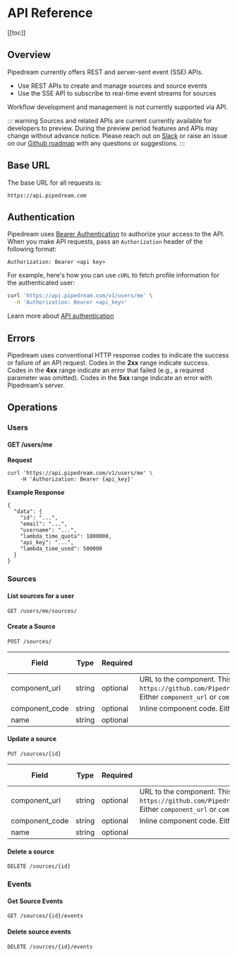 # API Reference

[[toc]]

## Overview
Pipedream currently offers REST and server-sent event (SSE) APIs. 

- Use REST APIs to create and manage sources and source events
- Use the SSE API to subscribe to real-time event streams for sources

Workflow development and management is not currently supported via API.

::: warning
Sources and related APIs are current currently available for developers to preview. During the preview period features and APIs may change without advance notice. Please reach out on [Slack](https://pipedream.com/community) or raise an issue on our [Github roadmap](https://github.com/PipedreamHQ/roadmap) with any questions or suggestions.
:::

## Base URL

The base URL for all requests is:

```
https://api.pipedream.com
```

## Authentication

Pipedream uses [Bearer Authentication](https://oauth.net/2/bearer-tokens/) to authorize your access to the API. When you make API requests, pass an `Authorization` header of the following format:

```text
Authorization: Bearer <api key>
```

For example, here's how you can use `cURL` to fetch profile information for the authenticated user:

```bash
curl 'https://api.pipedream.com/v1/users/me' \
  -H 'Authorization: Bearer <api_key>'
```

Learn more about [API authentication](/api/auth)

## Errors
Pipedream uses conventional HTTP response codes to indicate the success or failure of an API request. Codes in the **2xx** range indicate success. Codes in the **4xx** range indicate an error that failed (e.g., a required parameter was omitted). Codes in the **5xx** range indicate an error with Pipedream’s server.

<!--
## Rate Limits
The API preview does not currently implement rate limiting of requests.
-->

## Operations

### Users

#### GET /users/me

**Request**

```
curl 'https://api.pipedream.com/v1/users/me' \
    -H 'Authorization: Bearer {api_key}'
```

**Example Response**

```
{
  "data": {
    "id": "...",
    "email": "...",
    "username": "...",
    "lambda_time_quota": 1800000,
    "api_key": "...",
    "lambda_time_used": 500000
  }
}
```

### Sources

#### List sources for a user

```
GET /users/me/sources/
```

#### Create a Source

```
POST /sources/
```

| Field | Type | Required | Description | Default Value |
| ----- | ---- | -------- | ----------- | ------------- |
| component_url | string | optional | URL to the component. This may be a Github URL (e.g., `https://github.com/PipedreamHQ/pipedream/blob/master/apps/http/http.js`). Either `component_url` or `component_code` is required. | |
| component_code | string | optional | Inline component code. Either `component_url` or `component_code` is required. | |
| name | string | optional |  | |

#### Update a source

```
PUT /sources/{id}
```

| Field | Type | Required | Description | Default Value |
| ----- | ---- | -------- | ----------- | ------------- |
| component_url | string | optional | URL to the component. This may be a Github URL (e.g., `https://github.com/PipedreamHQ/pipedream/blob/master/apps/http/http.js`). Either `component_url` or `component_code` is required. | |
| component_code | string | optional | Inline component code. Either `component_url` or `component_code` is required. | |
| name | string | optional |  | |

#### Delete a source

```
DELETE /sources/{id}
```

### Events

#### Get Source Events

```
GET /sources/{id}/events
```

#### Delete source events

```
DELETE /sources/{id}/events
```


<Footer />
